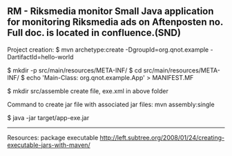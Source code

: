 RM - Riksmedia monitor
Small Java application for monitoring Riksmedia ads on Aftenposten no.
Full doc. is located in confluence.(SND)
------

Project creation:
$ mvn archetype:create -DgroupId=org.qnot.example -DartifactId=hello-world

$ mkdir -p src/main/resources/META-INF/
$ cd src/main/resources/META-INF/
$ echo 'Main-Class: org.qnot.example.App' > MANIFEST.MF

$ mkdir src/assemble
create file, exe.xml in above folder

Command to create jar file with associated jar files: mvn assembly:single

$ java -jar target/app-exe.jar

-----
Resources:
package executable                http://left.subtree.org/2008/01/24/creating-executable-jars-with-maven/
